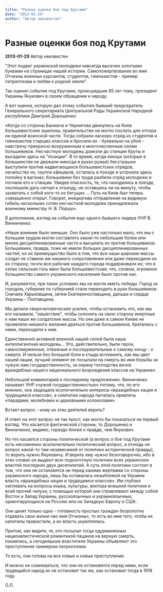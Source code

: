 ```yaml
---
title: "Разные оценки боя под Крутами"
date: "2013-01-29"
author: "Автор неизвестен"
---
```


# Разные оценки боя под Крутами

**2013-01-29** Автор неизвестен

"Этот подвиг украинской молодежи навсегда высечен золотыми буквами на страницах нашей истории. Самопожертвование во имя Отчизны военных курсантов, студентов, гимназистов - пример патриотизма и любви к родной земле".

Так оценил события под Крутами, происшедшие 95 лет тому, президент Украины Янукович в своем обращении к народу.

А вот оценка, которую дал этому событию бывший председатель Генерального секретариата Центральной Рады Украинской Народной республики Дмитрий Дорошенко:

«Когда со стороны Бахмача и Чернигова двинулись на Киев большевистские эшелоны, правительство не могло послать для отпора ни единой воинской части. Тогда собрали наскоро отряд из студентов и гимназистов старших классов и бросили их - буквально на убой - навстречу прекрасно вооруженным и многочисленным силам большевиков. Несчастную молодежь довезли до станции Круты и высадили здесь на "позиции". В то время, когда юноши (которые в большинстве не держали никогда в руках ружья) бесстрашно выступили против надвигающихся большевистских отрядов, начальство их, группа офицеров, осталась в поезде и устроила здесь попойку в вагонах; большевики без труда разбили отряд молодежи и погнали его к станции. Увидев опасность, те, что находились в поезде, поспешили дать сигнал к отъезду, не оставшись ни на минуту, чтобы захватить с собой кого-то из бегущих ... Путь на Киев был теперь совершенно открыт. Говорят, инициатива отправления на видимую гибель нескольких сотен несчастной молодежи принадлежала военному министру Н. В. Поршу».

В дополнение, взгляд на события еще одного бывшего лидера УНР В. Винниченко:

«Наше влияние было меньше. Оно было уже настолько мало, что мы с большим трудом могли составлять какие-то небольшие более или менее дисциплинированные части и высылать их против большевиков. Большевики, правда, тоже не имели больших дисциплинированных частей, но их преимущество было в том, что все наши широкие массы солдат не ставили им никакого сопротивления или даже переходили на их сторону; почти все рабочие каждого города поддерживали их; что в селах сельская голь явно была большевистская; что, словом, огромное большинство самого украинского населения было против нас.

И, разумеется, при таких условиях мы не могли иметь победы. Город за городом, губерния по губернией стали переходить в руки большевиков. Сначала Харьковщина, затем Екатеринославщина, дальше и сердце Украины - Полтавщина.

Мы делали сверхчеловеческие усилия, чтобы остановить это, как мы его называли, "нашествие", чтобы склонить на свою сторону инертные к нам наши же солдатские массы. Но они даже в самом Киеве не проявляли никакого желания драться против большевиков, братались с ними, переходили к ним.

Единственной активной военной нашей силой была наша интеллигентная молодежь... Это, действительно, были герои, самоотверженные, отважные и последовательные к самому концу - к смерти. И нельзя без большой боли и стыда вспомнить, как мы цвет нашей нации, лучший элемент ее посылали на смерть во имя борьбы за чужую нам государственность, за охрану господства вечно враждебных нашего национального возрождения классов на Украине».

Небольшой комментарий к последнему предложению. Винниченко называет УНР «чужой государственностью» потому, что, по его мнению, она защищала исключительно интересы «враждебных нации и трудящимся классов», а симпатии народа пыталась привлечь «парадами, молебнами и церковными колоколами».

Встает вопрос - кому из этих деятелей верить?

И ответ на этот вопрос не так прост, как могло бы показаться на первый взгляд. Что касается фактической стороны, то Дорошенко и Винниченко, видимо, гораздо ближе к правде, чем Янукович.

Но что касается стороны политической (а вопрос о бое под Крутами есть несомненно исключительно политический вопрос, а отнюдь не вопрос какой-то там независимой от политики исторической правды), то верить нужно Януковичу. И верить ему нужно безоговорочно, ибо в этих словах он выдают всю подноготную политики всех украинских властей последних двух десятилетий. А суть этой политики состоит в том, что они не остановятся ни перед какими жертвами со стороны украинского народа, лишь бы оставалась незыблемой на Украине власть «враждебных нации и трудящимся классов». Им глубоко наплевать на вопросы языка, культуры, вектора внешней политики и всей прочей чепухи, с помощью которой они стравливают между собой Восток и Запад Украины, русскоязычных и украиноязычных, ориентирующихся на Россию или на Западную Европу и США.

Они ценят только одно - готовность простых граждан безропотно отдавать свои жизни «во имя Отчизны», то есть во имя того, чтобы их капиталы прирастали, а их власть укреплялась.

Притом, как видите, те, кто посылал тогда одурманенных националистической романтикой пацанов на верную смерть, покаялись, а сегодняшние властители Украины объявляют это преступление примером патриотизма.

То есть, они готовы на все новые и новые преступления.

И можно не сомневаться, что они не остановятся перед ними, если трудящийся народ их не остановит так же, как остановил тогда в 1918 году.

О.Л.